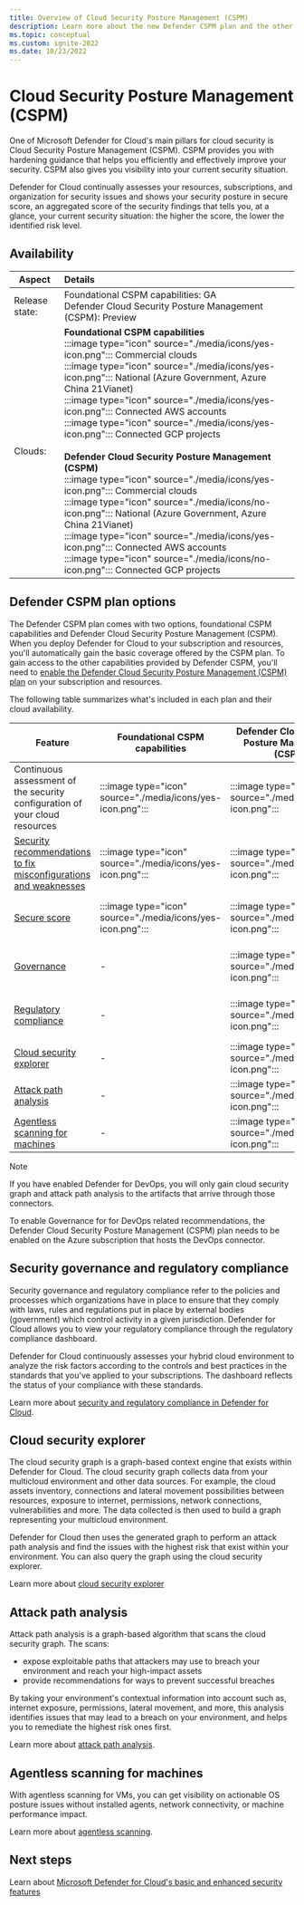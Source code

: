 ```yaml
---
title: Overview of Cloud Security Posture Management (CSPM)
description: Learn more about the new Defender CSPM plan and the other enhanced security features that can be enabled for your multicloud environment through the Defender Cloud Security Posture Management (CSPM) plan.
ms.topic: conceptual
ms.custom: ignite-2022
ms.date: 10/23/2022
---
```


# Cloud Security Posture Management (CSPM)

One of Microsoft Defender for Cloud's main pillars for cloud security is Cloud Security Posture Management (CSPM). CSPM provides you with hardening guidance that helps you efficiently and effectively improve your security. CSPM also gives you visibility into your current security situation.

Defender for Cloud continually assesses your resources, subscriptions, and organization for security issues and shows your security posture in secure score, an aggregated score of the security findings that tells you, at a glance, your current security situation: the higher the score, the lower the identified risk level.

## Availability

|Aspect|Details|
|----|:----|
|Release state:| Foundational CSPM capabilities: GA <br> Defender Cloud Security Posture Management (CSPM): Preview |
|Clouds:| 	**Foundational CSPM capabilities** <br> :::image type="icon" source="./media/icons/yes-icon.png"::: Commercial clouds<br>:::image type="icon" source="./media/icons/yes-icon.png"::: National (Azure Government, Azure China 21Vianet)<br>:::image type="icon" source="./media/icons/yes-icon.png"::: Connected AWS accounts <br>:::image type="icon" source="./media/icons/yes-icon.png"::: Connected GCP projects <br> <br> **Defender Cloud Security Posture Management (CSPM)** <br> :::image type="icon" source="./media/icons/yes-icon.png"::: Commercial clouds<br>:::image type="icon" source="./media/icons/no-icon.png"::: National (Azure Government, Azure China 21Vianet)<br>:::image type="icon" source="./media/icons/yes-icon.png"::: Connected AWS accounts <br>:::image type="icon" source="./media/icons/no-icon.png"::: Connected GCP projects |

## Defender CSPM plan options

The Defender CSPM plan comes with two options, foundational CSPM capabilities and Defender Cloud Security Posture Management (CSPM). When you deploy Defender for Cloud to your subscription and resources, you'll automatically gain the basic coverage offered by the CSPM plan. To gain access to the other capabilities provided by Defender CSPM, you'll need to [enable the Defender Cloud Security Posture Management (CSPM) plan](enable-enhanced-security.md) on your subscription and resources.

The following table summarizes what's included in each plan and their cloud availability.

| Feature | Foundational CSPM capabilities | Defender Cloud Security Posture Management (CSPM) | Cloud availability |
|--|--|--|--|
| Continuous assessment of the security configuration of your cloud resources | :::image type="icon" source="./media/icons/yes-icon.png"::: | :::image type="icon" source="./media/icons/yes-icon.png"::: | Azure, AWS, GCP, on-premises |
| [Security recommendations to fix misconfigurations and weaknesses](review-security-recommendations.md) | :::image type="icon" source="./media/icons/yes-icon.png"::: | :::image type="icon" source="./media/icons/yes-icon.png":::| Azure, AWS, GCP, on-premises |
| [Secure score](secure-score-access-and-track.md) | :::image type="icon" source="./media/icons/yes-icon.png"::: | :::image type="icon" source="./media/icons/yes-icon.png"::: | Azure, AWS, GCP, on-premises |
| [Governance](#security-governance-and-regulatory-compliance) | - | :::image type="icon" source="./media/icons/yes-icon.png"::: | Azure, AWS, GCP, on-premises |
| [Regulatory compliance](#security-governance-and-regulatory-compliance) | - | :::image type="icon" source="./media/icons/yes-icon.png"::: | Azure, AWS, GCP, on-premises |
| [Cloud security explorer](#cloud-security-explorer) | - | :::image type="icon" source="./media/icons/yes-icon.png"::: | Azure, AWS |
| [Attack path analysis](#attack-path-analysis) | - | :::image type="icon" source="./media/icons/yes-icon.png"::: | Azure, AWS |
| [Agentless scanning for machines](#agentless-scanning-for-machines) | - | :::image type="icon" source="./media/icons/yes-icon.png"::: | Azure, AWS |


> [!NOTE]
> If you have enabled Defender for DevOps, you will only gain cloud security graph and attack path analysis to the artifacts that arrive through those connectors. 
>
> To enable Governance for for DevOps related recommendations, the Defender Cloud Security Posture Management (CSPM) plan needs to be enabled on the Azure subscription that hosts the DevOps connector.

## Security governance and regulatory compliance

Security governance and regulatory compliance refer to the policies and processes which organizations have in place to ensure that they comply with laws, rules and regulations put in place by external bodies (government) which control activity in a given jurisdiction. Defender for Cloud allows you to view your regulatory compliance through the regulatory compliance dashboard.

Defender for Cloud continuously assesses your hybrid cloud environment to analyze the risk factors according to the controls and best practices in the standards that you've applied to your subscriptions. The dashboard reflects the status of your compliance with these standards.

Learn more about [security and regulatory compliance in Defender for Cloud](concept-regulatory-compliance.md).

## Cloud security explorer

The cloud security graph is a graph-based context engine that exists within Defender for Cloud. The cloud security graph collects data from your multicloud environment and other data sources. For example, the cloud assets inventory, connections and lateral movement possibilities between resources, exposure to internet, permissions, network connections, vulnerabilities and more. The data collected is then used to build a graph representing your multicloud environment.

Defender for Cloud then uses the generated graph to perform an attack path analysis and find the issues with the highest risk that exist within your environment. You can also query the graph using the cloud security explorer.

Learn more about [cloud security explorer](concept-attack-path.md#what-is-cloud-security-explorer)

## Attack path analysis

Attack path analysis is a graph-based algorithm that scans the cloud security graph. The scans:

- expose exploitable paths that attackers may use to breach your environment and reach your high-impact assets
- provide recommendations for ways to prevent successful breaches

By taking your environment's contextual information into account such as, internet exposure, permissions, lateral movement, and more, this analysis identifies issues that may lead to a breach on your environment, and helps you to remediate the highest risk ones first.

Learn more about [attack path analysis](concept-attack-path.md#what-is-attack-path-analysis).

## Agentless scanning for machines 

With agentless scanning for VMs, you can get visibility on actionable OS posture issues without installed agents, network connectivity, or machine performance impact.

Learn more about [agentless scanning](concept-agentless-data-collection.md).

## Next steps

Learn about [Microsoft Defender for Cloud's basic and enhanced security features](enhanced-security-features-overview.md)
